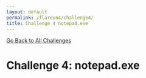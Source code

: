 ```yaml
---
layout: default
permalink: /flareon4/challenge4/
title: Challenge 4 notepad.exe
---
```


[Go Back to All Challenges](https://securedorg.github.io/flareon4)

# Challenge 4: notepad.exe #